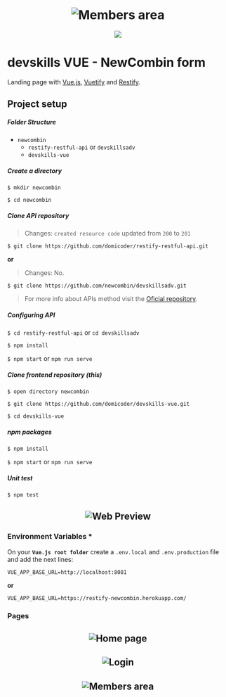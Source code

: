 <h1 align="center">
    <img src="https://img001.prntscr.com/file/img001/4_mdZdyKT327vS04DKTgIA.jpeg" alt="Members area" />
</h1>

<p align="center">
    <a href="https://travis-ci.org/dwyl/esta">
        <img src="https://travis-ci.org/dwyl/esta.svg?branch=master" />
    </a>
</p>

# devskills VUE - NewCombin form

Landing page with [Vue.js](https://vuejs.org/), [Vuetify](https://vuetifyjs.com/) and [Restify](https://github.com/restify/node-restify).

## Project setup

##### Folder Structure
+ `newcombin`
    + `restify-restful-api` or `devskillsadv`
    + `devskills-vue`

##### Create a directory
```$ mkdir newcombin```

```$ cd newcombin```

##### Clone API repository
> Changes: `created resource code` updated from `200` to `201`

```$ git clone https://github.com/domicoder/restify-restful-api.git```

**or**
 > Changes: No.

```$ git clone https://github.com/newcombin/devskillsadv.git```

> For more info about APIs method visit the [Oficial repository](https://github.com/newcombin/devskillsadv#requisitos).

##### Configuring API
```$ cd restify-restful-api``` or ```cd devskillsadv```

```$ npm install```

```$ npm start``` or ```npm run serve```

##### Clone frontend repository (this)

```$ open directory newcombin```

```$ git clone https://github.com/domicoder/devskills-vue.git```

```$ cd devskills-vue```

##### npm packages
```$ npm install```

```$ npm start``` or ```npm run serve```

##### Unit test
```$ npm test```
<h2 align="center">
<img src="https://img001.prntscr.com/file/img001/TYANFE_aRwi0cW9ov4TP3Q.png" alt="Web Preview" />
</h2>

### Environment Variables *
On your **`Vue.js root folder`** create a ```.env.local``` and ```.env.production``` file and add the next lines:
```
VUE_APP_BASE_URL=http://localhost:8081
```
**or**
```
VUE_APP_BASE_URL=https://restify-newcombin.herokuapp.com/
```

### Pages

<h2 align="center">
<img src="https://img001.prntscr.com/file/img001/K1VrrTClTGu2pLJAYFT27Q.jpeg" alt="Home page" />
</h2>
<h2 align="center">
<img src="https://img001.prntscr.com/file/img001/3nF0agyzRZqmFzJn3SdsnQ.jpeg" alt="Login" />
</h2>
<h2 align="center">
<img src="https://img001.prntscr.com/file/img001/4_mdZdyKT327vS04DKTgIA.jpeg" alt="Members area" />
</h2>

